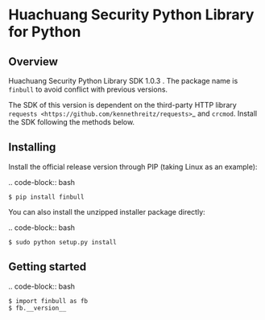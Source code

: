 Huachuang Security Python Library for Python
===================================================



Overview
--------

Huachuang Security Python Library SDK 1.0.3 . The package name is `finbull` to avoid conflict with previous versions. 


The SDK of this version is dependent on the third-party HTTP library `requests <https://github.com/kennethreitz/requests>`_ and `crcmod`. Install the SDK following the methods below. 


Installing
----------

Install the official release version through PIP (taking Linux as an example): 

.. code-block:: bash

    $ pip install finbull

You can also install the unzipped installer package directly: 

.. code-block:: bash

    $ sudo python setup.py install
    

Getting started
---------------

.. code-block:: bash

    $ import finbull as fb
    $ fb.__version__
